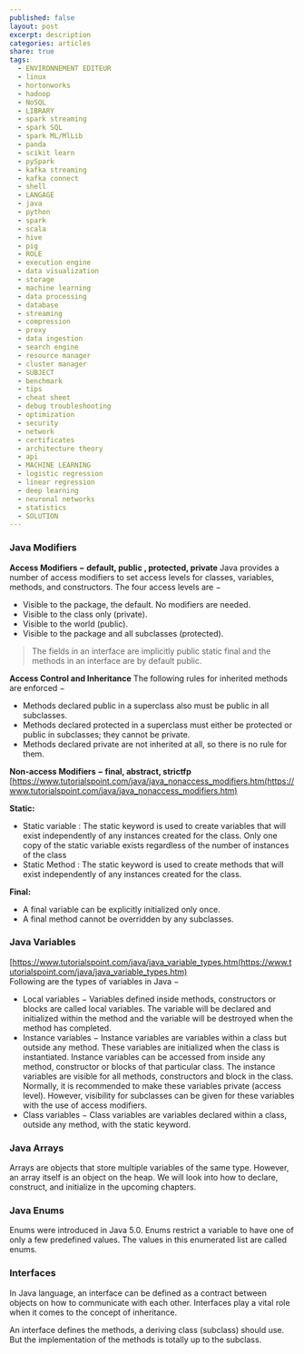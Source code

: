 ```yaml
---
published: false
layout: post
excerpt: description
categories: articles
share: true
tags:
  - ENVIRONNEMENT EDITEUR
  - linux
  - hortonworks
  - hadoop
  - NoSQL
  - LIBRARY
  - spark streaming
  - spark SQL
  - spark ML/MlLib
  - panda
  - scikit learn
  - pySpark
  - kafka streaming
  - kafka connect
  - shell
  - LANGAGE
  - java
  - python
  - spark
  - scala
  - hive
  - pig
  - ROLE
  - execution engine
  - data visualization
  - storage
  - machine learning
  - data processing
  - database
  - streaming
  - compression
  - proxy
  - data ingestion
  - search engine
  - resource manager
  - cluster manager
  - SUBJECT
  - benchmark
  - tips
  - cheat sheet
  - debug troubleshooting
  - optimization
  - security
  - network
  - certificates
  - architecture theory
  - api
  - MACHINE LEARNING
  - logistic regression
  - linear regression
  - deep learning
  - neuronal networks
  - statistics
  - SOLUTION
---
```

### Java Modifiers
**Access Modifiers − default, public , protected, private**
Java provides a number of access modifiers to set access levels for classes, variables, methods, and constructors. The four access levels are −
  - Visible to the package, the default. No modifiers are needed.
  - Visible to the class only (private).
  - Visible to the world (public).
  - Visible to the package and all subclasses (protected).
>The fields in an interface are implicitly public static final and the methods in an interface are by default public.

**Access Control and Inheritance**
The following rules for inherited methods are enforced −
- Methods declared public in a superclass also must be public in all subclasses.
- Methods declared protected in a superclass must either be protected or public in subclasses; they cannot be private.
- Methods declared private are not inherited at all, so there is no rule for them.


**Non-access Modifiers − final, abstract, strictfp**
[https://www.tutorialspoint.com/java/java_nonaccess_modifiers.htm(https://www.tutorialspoint.com/java/java_nonaccess_modifiers.htm)

**Static:**
 - Static variable : The static keyword is used to create variables that will exist independently of any instances created for the class. Only one copy of the static variable exists regardless of the number of instances of the class
 - Static Method : The static keyword is used to create methods that will exist independently of any instances created for the class.

**Final:**
 - A final variable can be explicitly initialized only once. 
 - A final method cannot be overridden by any subclasses.
 
 


### Java Variables
[https://www.tutorialspoint.com/java/java_variable_types.htm(https://www.tutorialspoint.com/java/java_variable_types.htm)	
Following are the types of variables in Java −
- Local variables − Variables defined inside methods, constructors or blocks are called local variables. The variable will be declared and initialized within the method and the variable will be destroyed when the method has completed.
- Instance variables − Instance variables are variables within a class but outside any method. These variables are initialized when the class is instantiated. Instance variables can be accessed from inside any method, constructor or blocks of that particular class. The instance variables are visible for all methods, constructors and block in the class. Normally, it is recommended to make these variables private (access level). However, visibility for subclasses can be given for these variables with the use of access modifiers.
- Class variables − Class variables are variables declared within a class, outside any method, with the static keyword.


### Java Arrays
Arrays are objects that store multiple variables of the same type. However, an array itself is an object on the heap. We will look into how to declare, construct, and initialize in the upcoming chapters.

### Java Enums
Enums were introduced in Java 5.0. Enums restrict a variable to have one of only a few predefined values. The values in this enumerated list are called enums.

### Interfaces
In Java language, an interface can be defined as a contract between objects on how to communicate with each other. Interfaces play a vital role when it comes to the concept of inheritance.

An interface defines the methods, a deriving class (subclass) should use. But the implementation of the methods is totally up to the subclass.